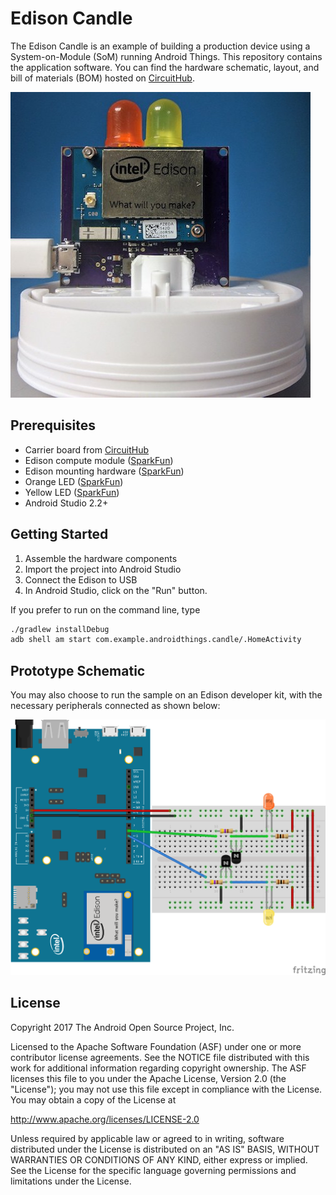 Edison Candle
=============
The Edison Candle is an example of building a production device using a
System-on-Module (SoM) running Android Things.
This repository contains the application software.
You can find the hardware schematic, layout, and bill of materials (BOM) hosted
on [CircuitHub](https://circuithub.com/projects/androidthings/edison-candle).

![Edison Candle Hardware](candle_pcb.jpg)

Prerequisites
-------------

- Carrier board from
  [CircuitHub](https://circuithub.com/projects/androidthings/edison-candle)
- Edison compute module ([SparkFun](https://www.sparkfun.com/products/13024))
- Edison mounting hardware ([SparkFun](https://www.sparkfun.com/products/13187))
- Orange LED ([SparkFun](https://www.sparkfun.com/products/12645))
- Yellow LED ([SparkFun](https://www.sparkfun.com/products/10634))
- Android Studio 2.2+

Getting Started
----------------

1.  Assemble the hardware components
2.  Import the project into Android Studio
3.  Connect the Edison to USB
4.  In Android Studio, click on the "Run" button.

If you prefer to run on the command line, type
```bash
./gradlew installDebug
adb shell am start com.example.androidthings.candle/.HomeActivity
```

Prototype Schematic
--------------------

You may also choose to run the sample on an Edison developer kit, with the
necessary peripherals connected as shown below:

![Schematic for Edison Candle Prototype](Application/candle_schematics.png)

License
-------

Copyright 2017 The Android Open Source Project, Inc.

Licensed to the Apache Software Foundation (ASF) under one or more contributor
license agreements.  See the NOTICE file distributed with this work for
additional information regarding copyright ownership.  The ASF licenses this
file to you under the Apache License, Version 2.0 (the "License"); you may not
use this file except in compliance with the License.  You may obtain a copy of
the License at

  http://www.apache.org/licenses/LICENSE-2.0

Unless required by applicable law or agreed to in writing, software
distributed under the License is distributed on an "AS IS" BASIS, WITHOUT
WARRANTIES OR CONDITIONS OF ANY KIND, either express or implied.  See the
License for the specific language governing permissions and limitations under
the License.

